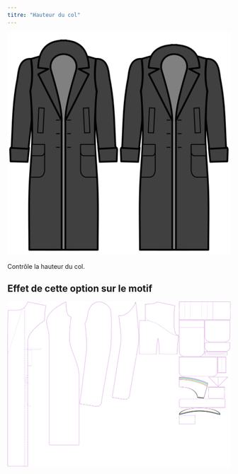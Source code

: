 ```yaml
---
titre: "Hauteur du col"
---
```


![Hauteur du col](collarheight.svg)

Contrôle la hauteur du col.

## Effet de cette option sur le motif

![Cette image montre l'effet de cette option en superposant plusieurs variantes qui ont une valeur différente pour cette option](carlita_collarheight_sample.svg "Effet de cette option sur le modèle")

